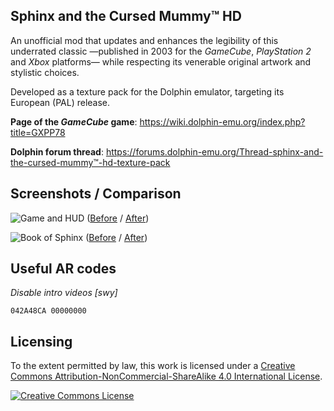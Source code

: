 Sphinx and the Cursed Mummy™ HD
-------------------------------

An unofficial mod that updates and enhances the legibility of this underrated classic
—published in 2003 for the _GameCube_, _PlayStation 2_ and _Xbox_ platforms— while respecting
its venerable original artwork and stylistic choices.

Developed as a texture pack for the Dolphin emulator, targeting its European (PAL) release.

**Page of the _GameCube_ game**: https://wiki.dolphin-emu.org/index.php?title=GXPP78

**Dolphin forum thread**: https://forums.dolphin-emu.org/Thread-sphinx-and-the-cursed-mummy™-hd-texture-pack

Screenshots / Comparison
------------------------
![Game and HUD](https://i.imgur.com/nxF6IWU.png)
([Before](https://i.imgur.com/sAr3E4a.png) / [After](https://i.imgur.com/nxF6IWU.png))


![Book of Sphinx](https://i.imgur.com/Q1m2zsV.png)
([Before](https://i.imgur.com/rcy5Suk.png) / [After](https://i.imgur.com/Q1m2zsV.png))


Useful AR codes
---------------
_Disable intro videos [swy]_

    042A48CA 00000000

Licensing
---------

To the extent permitted by law, this work is licensed under a <a rel="license" href="http://creativecommons.org/licenses/by-nc-sa/4.0/">Creative Commons Attribution-NonCommercial-ShareAlike 4.0 International License</a>.

<a rel="license" href="http://creativecommons.org/licenses/by-nc-sa/4.0/"><img alt="Creative Commons License" style="border-width:0" src="https://i.creativecommons.org/l/by-nc-sa/4.0/88x31.png" /></a><br />

